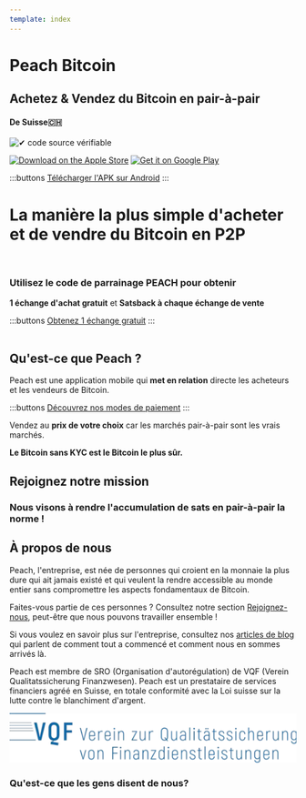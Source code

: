 ```yaml
---
template: index
---
```

<!--[teaser]-->
# Peach Bitcoin
## Achetez & Vendez du Bitcoin en <span>pair-à-pair</span>
#### De Suisse🇨🇭


<div class="inner-wrap">

![✔ code source vérifiable](/img/phones.png)

<div>
  <div class="md:flex items-end">
    <a href="https://testflight.apple.com/join/wfSPFEWG"><img class="h-180px md:h-90px" src="/img/download-on-the-app-store.svg" alt="Download on the Apple Store"></a>
    <a class="md:ml-4" href="https://play.google.com/store/apps/details?id=com.peachbitcoin.peach.mainnet"><img class="h-180px md:h-90px" src="/img/get-it-on-google-play.svg" alt="Get it on Google Play"></a>
  </div>

  :::buttons
  [Télécharger l'APK sur Android](/apk/)
  :::

</div>

</div>

<!--[top]-->
# La manière la plus simple d'acheter et de vendre du Bitcoin en P2P
<br>

### Utilisez le code de parrainage PEACH pour obtenir

**1 échange d'achat gratuit** et **Satsback à chaque échange de vente**

:::buttons
[Obtenez 1 échange gratuit](https://peachbitcoin.com/referral/?code=PEACH)
:::
<br><br>

## Qu'est-ce que Peach ?

Peach est une application mobile qui **met en relation** directe les acheteurs et les vendeurs de Bitcoin.

:::buttons
[Découvrez nos modes de paiement](/how-it-works/#available-payment-methods)
:::

Vendez au **prix de votre choix** car les marchés pair-à-pair sont les vrais marchés.

**Le Bitcoin sans KYC est le Bitcoin le plus sûr.**

<!--[mission]-->
## Rejoignez notre mission

### Nous visons à rendre l'accumulation de sats en pair-à-pair la norme !

<!--[about]-->
## À propos de nous

Peach, l'entreprise, est née de personnes qui croient en la monnaie la plus dure qui ait jamais existé et qui veulent la rendre accessible au monde entier sans compromettre les aspects fondamentaux de Bitcoin.

Faites-vous partie de ces personnes ? Consultez notre section [Rejoignez-nous](/join-us/), peut-être que nous pouvons travailler ensemble !

Si vous voulez en savoir plus sur l'entreprise, consultez nos [articles de blog](/blog/) qui parlent de comment tout a commencé et comment nous en sommes arrivés là.

Peach est membre de SRO (Organisation d'autorégulation) de VQF (Verein Qualitatssicherung Finanzwesen). Peach est un prestataire de services financiers agréé en Suisse, en totale conformité avec la Loi suisse sur la lutte contre le blanchiment d'argent.

![](/img/vqf.webp)


### Qu'est-ce que les gens disent de nous?
<br>
<div id="ap-widget-container" class="ap-widget-container" prod_code="peach" show ="top" bg_color="#FFFFFF" review_bg_color = "#FFFFFF" text_color = "#000000"></div>

